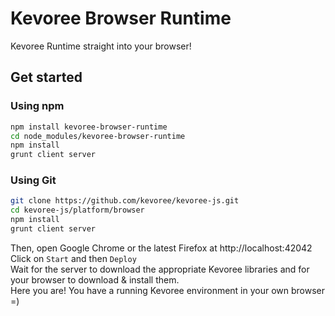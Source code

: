 # Kevoree Browser Runtime #

Kevoree Runtime straight into your browser!

## Get started
### Using npm
```sh
npm install kevoree-browser-runtime
cd node_modules/kevoree-browser-runtime
npm install
grunt client server
```

### Using Git
```sh
git clone https://github.com/kevoree/kevoree-js.git
cd kevoree-js/platform/browser
npm install
grunt client server
```

Then, open Google Chrome or the latest Firefox at http://localhost:42042  
Click on `Start` and then `Deploy`  
Wait for the server to download the appropriate Kevoree libraries and for your browser to download & install them.  
Here you are! You have a running Kevoree environment in your own browser =)
